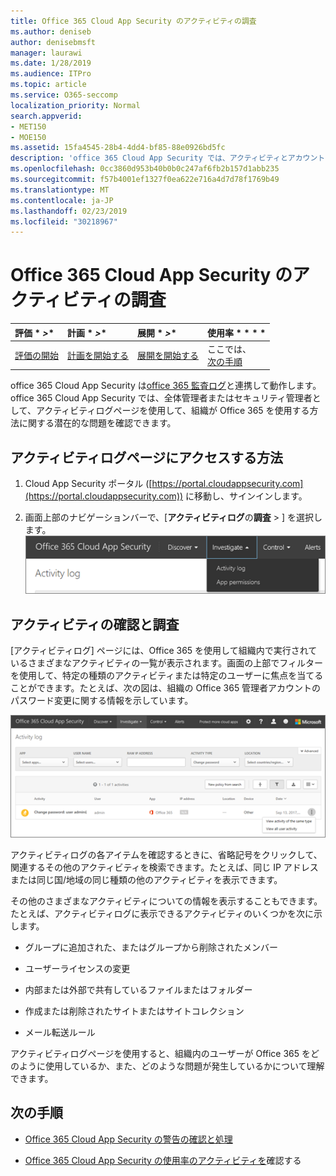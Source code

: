 ```yaml
---
title: Office 365 Cloud App Security のアクティビティの調査
ms.author: deniseb
author: denisebmsft
manager: laurawi
ms.date: 1/28/2019
ms.audience: ITPro
ms.topic: article
ms.service: O365-seccomp
localization_priority: Normal
search.appverid:
- MET150
- MOE150
ms.assetid: 15fa4545-28b4-4dd4-bf85-88e0926bd5fc
description: 'office 365 Cloud App Security では、アクティビティとアカウントを調べて調査することで、office 365 環境で起こっていることを確認できます。 '
ms.openlocfilehash: 0cc3860d953b40b0b0c247af6fb2b157d1abb235
ms.sourcegitcommit: f57b4001ef1327f0ea622e716a4d7d78f1769b49
ms.translationtype: MT
ms.contentlocale: ja-JP
ms.lasthandoff: 02/23/2019
ms.locfileid: "30218967"
---
```

# <a name="investigate-an-activity-in-office-365-cloud-app-security"></a>Office 365 Cloud App Security のアクティビティの調査
  
|評価 * *\>**|計画 * *\>**|展開 * *\>**|使用率 * * * *|
|:-----|:-----|:-----|:-----|
|[評価の開始](office-365-cas-overview.md) <br/> |[計画を開始する](get-ready-for-office-365-cas.md) <br/> |[展開を開始する](turn-on-office-365-cas.md) <br/> |ここでは、  <br/> [次の手順](#next-steps) <br/> |
   
office 365 Cloud App Security は[office 365 監査ログ](detailed-properties-in-the-office-365-audit-log.md)と連携して動作します。office 365 Cloud App Security では、全体管理者またはセキュリティ管理者として、アクティビティログページを使用して、組織が Office 365 を使用する方法に関する潜在的な問題を確認できます。
  
## <a name="how-to-get-to-the-activity-log-page"></a>アクティビティログページにアクセスする方法

1. Cloud App Security ポータル ([https://portal.cloudappsecurity.com](https://portal.cloudappsecurity.com)) に移動し、サインインします。
  
2. 画面上部のナビゲーションバーで、[**アクティビティログ**の**調査** \> ] を選択します。<br/>![O365 CAS ポータルで、[調査] を選択します。](media/8c7b87c9-71a6-4952-adb2-185e941ffe9a.png)
  
## <a name="review-and-investigate-activities"></a>アクティビティの確認と調査

[アクティビティログ] ページには、Office 365 を使用して組織内で実行されているさまざまなアクティビティの一覧が表示されます。画面の上部でフィルターを使用して、特定の種類のアクティビティまたは特定のユーザーに焦点を当てることができます。たとえば、次の図は、組織の Office 365 管理者アカウントのパスワード変更に関する情報を示しています。
  
![Office 365 Cloud App Security で、[アクティビティ\>ログの調査] を選択します。](media/5d54600c-59cd-4f33-b4f0-29b75c37baae.png)
  
アクティビティログの各アイテムを確認するときに、省略記号をクリックして、関連するその他のアクティビティを検索できます。たとえば、同じ IP アドレスまたは同じ国/地域の同じ種類の他のアクティビティを表示できます。
  
その他のさまざまなアクティビティについての情報を表示することもできます。たとえば、アクティビティログに表示できるアクティビティのいくつかを次に示します。
  
- グループに追加された、またはグループから削除されたメンバー
    
- ユーザーライセンスの変更
    
- 内部または外部で共有しているファイルまたはフォルダー
    
- 作成または削除されたサイトまたはサイトコレクション
    
- メール転送ルール
    
アクティビティログページを使用すると、組織内のユーザーが Office 365 をどのように使用しているか、また、どのような問題が発生しているかについて理解できます。
  
## <a name="next-steps"></a>次の手順

- [Office 365 Cloud App Security の警告の確認と処理](review-office-365-cas-alerts.md)
    
- [Office 365 Cloud App Security の使用率のアクティビティを](utilization-activities-for-ocas.md)確認する
    

